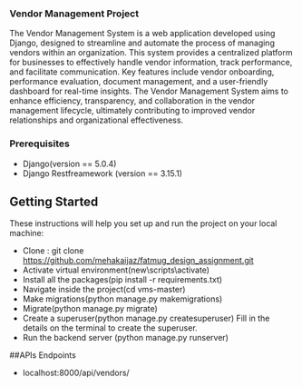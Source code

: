 ### Vendor Management Project

The Vendor Management System is a web application developed using Django, designed to streamline and automate the process of managing vendors within an organization. This system provides a centralized platform for businesses to effectively handle vendor information, track performance, and facilitate communication. Key features include vendor onboarding, performance evaluation, document management, and a user-friendly dashboard for real-time insights. The Vendor Management System aims to enhance efficiency, transparency, and collaboration in the vendor management lifecycle, ultimately contributing to improved vendor relationships and organizational effectiveness.

### Prerequisites

- Django(version == 5.0.4)
- Django Restfreamework (version == 3.15.1)

## Getting Started

These instructions will help you set up and run the project on your local machine:
- Clone : git clone https://github.com/mehakaijaz/fatmug_design_assignment.git
- Activate virtual environment(new\scripts\activate)
- Install all the packages(pip install -r requirements.txt)
- Navigate inside the project(cd vms-master)
- Make migrations(python manage.py makemigrations)
- Migrate(python manage.py migrate)
- Create a superuser(python manage.py createsuperuser)
      Fill in the details on the terminal to create the superuser.
- Run the backend server (python manage.py runserver)
  
##APIs Endpoints
- localhost:8000/api/vendors/

